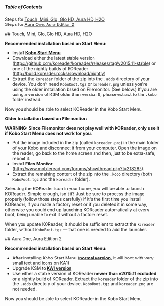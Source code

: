 ##### Table of Contents  
Steps for [Touch, Mini, Glo, Glo HD, Aura HD, H2O](#older-model)  
Steps for [Aura One, Aura Edition 2](#newer-model)  

<a name="older-model"/>
## Touch, Mini, Glo, Glo HD, Aura HD, H2O

__Recommended installation based on Start Menu:__
- Install [**Kobo Start Menu**](http://www.mobileread.com/forums/showthread.php?t=266821)
- Download either the latest stable version (https://github.com/koreader/koreader/releases/tag/v2015.11-stable) or one of the nightly builds of KOReader (http://build.koreader.rocks/download/nightly)
- Extract the `koreader` folder of the zip into the `.adds` directory of your device. You don't need `KoboRoot.tgz` or `koreader.png` unless you're using the older installation based on Filemonitor. (See below.) If you are using a version of KSM older than version 8, please extract to the `.kobo` folder instead.

Now you should be able to select KOReader in the Kobo Start Menu.


__Older installation based on Filemonitor:__

**WARNING: Since Filemonitor does not play well with KOReader, only use it if Kobo Start Menu does not work for you**.

- Put the image included in the zip (called `koreader.png`) in the main folder of your Kobo and disconnect it from your computer. Open the image on the reader, go back to the home screen and then, just to be extra-safe, reboot it.
- Install **Files Monitor** (http://www.mobileread.com/forums/showthread.php?t=218283).
- Extract the remaining content of the zip into the `.kobo` directory (both `KoboRoot.tgz` and the `koreader` folder). 

Selecting the KOReader icon in your home, you will be able to launch KOReader. Simple enough, isn't it? Just be sure to process the image properly (follow those steps carefully) if it's the first time you install KOReader, if you made a factory reset or if you deleted it in some way, otherwise you could end up launching KOReader automatically at every boot, being unable to exit it without a factory reset.

When you update KOReader, it should be sufficient to extract the `koreader` folder, without `KoboRoot.tgz` — that one is needed to add the launcher.


<a name="older-model"/>
## Aura One, Aura Edition 2

__Recommended installation based on Start Menu:__

- After installing Kobo Start Menu ([**normal version**](http://www.mobileread.com/forums/showthread.php?t=266821), it will boot with very small text and icons on KA1)
- Upgrade KSM to [**KA1 version**](http://www.mobileread.com/forums/showpost.php?p=3389190&postcount=221)
- Use either a stable version of KOReader **newer than v2015.11 excluded** or a nightly build of KOReader. Extract the `koreader` folder of the zip into the `.adds` directory of your device. `KoboRoot.tgz` and `koreader.png` are not needed.

Now you should be able to select KOReader in the Kobo Start Menu.